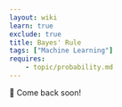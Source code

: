 ```yaml
---
layout: wiki
learn: true
exclude: true
title: Bayes' Rule
tags: ["Machine Learning"]
requires:
    - topic/probability.md
---
```


🚧 Come back soon!